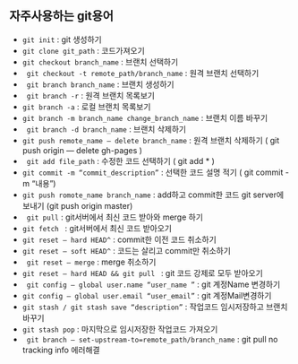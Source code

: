 ## 자주사용하는 git용어
-  ` git init `
: git 생성하기
-   `git clone git_path` 
 : 코드가져오기
-   `git checkout branch_name`
 : 브랜치 선택하기
-  ` git checkout -t remote_path/branch_name`
 : 원격 브랜치 선택하기
-  ` git branch branch_name`
 : 브랜치 생성하기
-  ` git branch -r` 
: 원격 브랜치 목록보기
-   `git branch -a`
 : 로컬 브랜치 목록보기
-   `git branch -m branch_name change_branch_name`
 : 브랜치 이름 바꾸기
-  ` git branch -d branch_name`
 : 브랜치 삭제하기
-   `git push remote_name — delete branch_name`
 : 원격 브랜치 삭제하기 ( git push origin — delete gh-pages )
-  ` git add file_path` 
: 수정한 코드 선택하기 ( git add * )
-   `git commit -m “commit_description”` 
: 선택한 코드 설명 적기 ( git commit -m “내용”)
-   `git push romote_name branch_name` 
: add하고 commit한 코드 git server에 보내기 (git push origin master)
-  ` git pull`
 : git서버에서 최신 코드 받아와 merge 하기
-   `git fetch `
: git서버에서 최신 코드 받아오기
-  ` git reset — hard HEAD^ `
: commit한 이전 코드 취소하기
-  ` git reset — soft HEAD^ `
: 코드는 살리고 commit만 취소하기
-  ` git reset — merge`
 : merge 취소하기
-   `git reset — hard HEAD && git pull `
: git 코드 강제로 모두 받아오기
-  ` git config — global user.name “user_name ”`
 : git 계정Name 변경하기
-  ` git config — global user.email “user_email” `
: git 계정Mail변경하기
-  ` git stash / git stash save “description” `
: 작업코드 임시저장하고 브랜치 바꾸기
-  ` git stash pop `
: 마지막으로 임시저장한 작업코드 가져오기
- `  git branch — set-upstream-to=remote_path/branch_name `
: git pull no tracking info 에러해결
